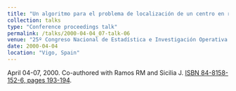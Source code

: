 ```yaml
---
title: "Un algoritmo para el problema de localización de un centro en redes multi-peso y multi-costo"
collection: talks
type: "Conference proceedings talk"
permalink: /talks/2000-04-04_07-talk-06
venue: "25º Congreso Nacional de Estadística e Investigación Operativa (SEIO)"
date: 2000-04-04
location: "Vigo, Spain"
---
```

April 04-07, 2000. Co-authored with Ramos RM and Sicilia J.
[ISBN 84-8158-152-6, pages 193-194](https://portalciencia.ull.es/documentos/5d3999682999520684445168?lang=en).